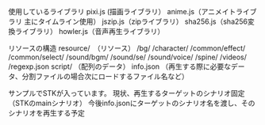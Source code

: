 使用しているライブラリ
pixi.js (描画ライブラリ）
anime.js（アニメイトライブラリ 主にタイムライン使用）
jszip.js（zipライブラリ）
sha256.js（sha256変換ライブラリ）
howler.js（音声再生ライブラリ）

リソースの構造
resource/　（リソース）
	/bg/
	/character/
	/common/effect/
	/common/select/
	/sound/bgm/
	/sound/se/
	/sound/voice/
	/spine/
	/videos/
	/regexp.json
script/		（配列のデータ）
info.json	（再生する際に必要なデータ、分割ファイルの場合次にロードするファイル名など）


サンプルでSTKが入っています。
現状、再生するターゲットのシナリオ固定（STKのmainシナリオ）
今後info.jsonにターゲットのシナリオ名を渡し、そのシナリオを再生する予定